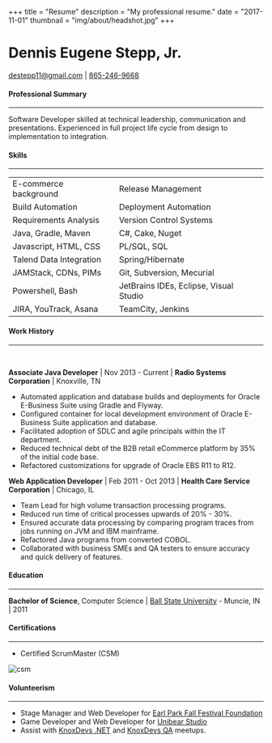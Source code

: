 +++
title = "Resume"
description = "My professional resume."
date = "2017-11-01"
thumbnail = "img/about/headshot.jpg"
+++

# Dennis Eugene Stepp, Jr.
 
 [destepp11@gmail.com](mailto:destepp11@gmail.com) | [865-246-9668](tel:+18652469668)

#### Professional Summary            
<hr class="divider">
Software Developer skilled at technical leadership, communication and presentations. Experienced in full project life cycle from design to implementation to integration.

#### Skills
<hr class="divider">

<table>
  <tr>
    <td>E-commerce background</td>
    <td>Release Management</td>
  </tr>
  <tr>
    <td>Build Automation</td>
    <td>Deployment Automation</td>
  </tr>
  <tr>
    <td>Requirements Analysis</td>
    <td>Version Control Systems</td>
  </tr>
  <tr>
    <td>Java, Gradle, Maven</td>
    <td>C#, Cake, Nuget</td>
  </tr>
  <tr>
    <td>Javascript, HTML, CSS</td>
    <td>PL/SQL, SQL</td>
  </tr>
  <tr>
    <td>Talend Data Integration</td>
    <td>Spring/Hibernate</td>
  </tr>
  <tr>
    <td>JAMStack, CDNs, PIMs</td>
    <td>Git, Subversion, Mecurial</td>
   </tr>
   <tr>
    <td>Powershell, Bash</td>
    <td>JetBrains IDEs, Eclipse, Visual Studio</td>
   </tr>
   <tr>
    <td>JIRA, YouTrack, Asana </td>
    <td>TeamCity, Jenkins</td>
   </tr>
   
</table>

#### Work History
<hr class="divider">
</br>

**Associate Java Developer** |  Nov 2013 - Current | **Radio Systems Corporation** | Knoxville, TN

* Automated application and database builds and deployments for Oracle E-Business Suite using Gradle and Flyway.
* Configured container for local development environment of Oracle E-Business Suite application and database.
* Facilitated adoption of SDLC and agile principals within the IT department.
* Reduced technical debt of the B2B retail eCommerce platform by 35% of the initial code base.
* Refactored customizations for upgrade of Oracle EBS R11 to R12.


**Web Application Developer** | Feb 2011 - Oct 2013 | **Health Care Service Corporation** | Chicago, IL

* Team Lead for high volume transaction processing programs.
* Reduced run time of critical processes upwards of 20% - 30%.
* Ensured accurate data processing by comparing program traces from jobs running on JVM and IBM mainframe.
* Refactored Java programs from converted COBOL.
* Collaborated with business SMEs and QA testers to ensure accuracy and quick delivery of features.

#### Education
<hr class="divider">

**Bachelor of Science**, Computer Science | [Ball State University](http://cms.bsu.edu/) - Muncie, IN | 2011

#### Certifications
<hr class="divider">

* Certified ScrumMaster (CSM)

![csm](/img/about/csm.png  "Certified ScrumMaster")

#### Volunteerism 
<hr class="divider">

* Stage Manager and Web Developer for [Earl Park Fall Festival Foundation](https://www.earlparkfestival.com/)
* Game Developer and Web Developer for [Unibear Studio](http://unibearstudio.com/)
* Assist with [KnoxDevs .NET](https://www.meetup.com/Knox-NET/) and [KnoxDevs QA](https://www.knoxqa.com/resources) meetups.
